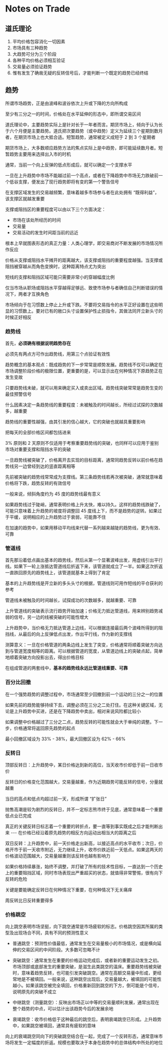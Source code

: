 # Notes on Trade

## 道氏理论

1. 平均价格包容消化一切因素
2. 市场具有三种趋势
3. 大趋势可分为三个阶段
4. 各种平均价格必须相互验证
5. 交易量必须验证趋势
6. 惟有发生了确凿无疑的反转信号后，才能判断一个既定的趋势已经终结

## 趋势

所谓市场趋势，正是由波峰和波谷依次上升或下降的方向所构成

至少有三分之一的时间，价格处在水平延伸的形态中，即所谓交易区间

道氏理论中，主要趋势实际上是针对长于一年者而言。期货市场上，倾向于认为长于六个月便是主要趋势。道氏把次要趋势（或中趋势）定义为延续三个星期到数月者，在期货市场上也大抵合适。短暂趋势，通常被定义成短于 2 到 3 个星期者

期货市场上，大多数顺应趋势方法的焦点实际上是中趋势，即可能延续数月者。短暂趋势主要用来选择出入市的时机

通常，当前一个向上反弹的低点形成后，就可以确定一个支撑水平

一旦在上升趋势中市场不能越过前一个高点，或者在下降趋势中市场无力跌破前一个低谷支撑，便发出了现行趋势即将有变的第一个警告信号

在支撑区域发生的交易越频繁，意味着越多市场参与者在此处拥有 “既得利益”，该支撑区就越发重要

支撑或阻挡区的重要程度可以由以下三个方面决定：

* 市场在该处所经历的时间
* 交易量
* 交易活动的发生时间距当前的远近

根本上早就图表形态的真正力量：人类心理学，即交易商对不断发展的市场情况所作反应

价格从支撑或阻挡水平摊开的距离越大，该支撑或阻挡的重要程度越强。当支撑或阻挡被穿越从而角色变换时，这种距离特点尤为突出

短线的支撑和阻挡区域可能只需要非常小的穿越幅度比例

仅当市场从职场或阻挡水平穿越得足够远、致使市场参与者确信自己判断错误的情况下，两者才互换角色

市场倾向于在习惯数上停止上升或下跌。不要将交易指令的水平正好设置在这些明显的习惯数上。要对已有的敞口头寸设置保护性止损指令，其做法同开立新头寸的时候正好相反

### 趋势线

首先，**必须确有根据说明趋势存在**

必须先有两点方可作出趋势线，用第三个点验证有效性

趋势概念的基本观点：既成趋势的下一步常常是顺势发展。趋势线不仅可以确定在市场调整阶段价格的极限位置，更重要的是，可以显示出在何种情况下原趋势正在发生变故

只要趋势线未破，就可以用来确定买入或卖出区域。趋势线突破常常是趋势生变的最佳预警信号

什么因素决定一条趋势线的重要程度：未被触及的时间越长，所经过试探的次数越多，越重要

趋势线的重要性越强，由其引发的信心越大，它的突破也就越具重要影响

把每天的全部价格区间都包括进来

3% 原则和 2 天原则不仅适用于考察重要趋势线的突破，也同样可以应用于鉴别市场对重要支撑和阻挡水平的突破

一旦趋势线被突破了，价格离开去实现的目标距离，通常同趋势反转以前价格在趋势线另一边曾经到达的竖直距离相等

先前被突破的趋势线常常成为支撑线。第三条趋势线若再次被突破，通常就意味着价格将下跌，趋势反转的有效信号

一般来说，倾斜角度约为 45 度的趋势线最有意义

如果趋势线过于陡峭，通常表明价格上升太快，难以持久。这样的趋势线跌破了，可能只意味着上升趋势的坡度将调整回 45 度线上下，而不是趋势的逆转。如果过于平缓，说明相应的上升趋势过于衰弱，可能靠不住

在加速的趋势中，如果用移动平均线来代替一系列越来越陡的趋势线，更为有效、可靠

### 管道线

首先那沿着低点画出基本的趋势线，然后从第一个显著波峰出发，用虚线引出平行线。如果下一轮上涨抵达管道线后折返下来，该管道就成立了一半。如果这次折返一直跌回原先的趋势线上，该管道就基本上得到了肯定

基本的上升趋势线是开立新的多头头寸的根据，管道线则可用作短线的平仓获利的参考


管道线未被触及的时间越长，试探成功的次数越多，就越重要、可靠

上升管道线的突破表示流行趋势开始加速；价格无力抵达管道线，用来辨别趋势减弱的信号，另一边的线被突破的可能性增大

上升趋势中，当价格无力抵达管道上边线，可以根据连接最后两个波峰所得到的阻挡线，从最后的向上反弹低点出发，作出平行线，作为新的支撑线

测算意义：一旦在价格管道的两条边线上发生了突变，价格通常将顺着突破方向达到与管道宽度相等的距离。可以根据管道的宽度，从管道边线上的突破点起，简单地顺着突破方向投影出去，得出价格目标

在组成管道的两套线中，**基本的趋势线永远比管道线重要、可靠**

### 百分比回撤

在一个强势趋势的调整过程中，市场通常至少回撤到前一个运动的三分之一的位置

如果先前的趋势能够持续下去，调整必须在三分之二处打住。在这种关键区域，无论是上升趋势中买进，还是在下降趋势中卖出，相对来说风险都比较小

如果调整中价格越过了三分之二点，趋势反转的可能性就会大于单纯的调整。下一步，价格通常将返回原先趋势的起点

最小回撤区域设为 33% - 38%，最大回撤区设为 62% - 66%

### 反转日

顶部反转日：上升趋势中，某日价格达到新的高位，当天收市价却低于前一日收市价

反转日的价格变化范围越大，交易量越重，作为近期趋势可能反转的信号，分量就越重

当日的高点和低点均超过前一天，形成所谓 “扩张日”

抛售高潮是较为剧烈的反转日，并不一定标志熊市终于见底，通常意味着一个重要低点业已完成

真正的关键反转日标志着一个重要的转折点，要一直等到事实既成之后才能判断出来 --- 在价格已经沿着原先趋势的相反方向运动出相当大的距离之后

双日反转：上升趋势中，前一天价格走出新高，以接近高点的水平收市；次日，价格开市于前一天收市附近，无力继续上升，收市价跌近前一天低点。如果这两天的价格波动范围越大，交易量越重则该反转也越有影响力

如果价格持续暴涨，始终不调整，并打破了所有的技术性目标，一直达到一个历史上的重要阻挡区域，同时市场表现出严重超买的状态，就值得非常警惕，很有向下反转的危险

关键是要能确定反转日在何种情况下重要，在何种情况下无关痛痒

周反转比日反转重要得多


### 价格跳空

向上跳空表明市场坚挺，向下跳空通常是市场疲软的标志。价格跳空因其所属的类型及出现场合不同，具有不同的预测性意义

* 普通跳空：预测性价值最低，通常发生在交易量极小的市场情况，或是横向延伸的交易区间的中间阶段。大多数可忽略不计

* 突破跳空：通常发生在重要的价格运动完成后，或者新的重要运动发生之初。市场顶部或底部发生的重要突破，是滋生此类跳空的温床。重要趋势线被突破时，意味着趋势反转，也可能引发突破跳空。通常在高额交易量中形成，更经常地是不被填回。一般来说，这种跳空出现后，交易量越大，被填回的可能性越小。如果该跳空被完全填回，价格重新回到跳空的下方，倒可能是个信号，说明原先的突破不成立

* 中继跳空（测量跳空）：反映出市场正以中等的交易量顺利发展，通常出现在整个趋势的中点，可以估计出该趋势今后的发展余地

* 衰竭跳空：收市价格低于这种最后的跳空后，表明衰竭跳空已形成。上升趋势中，如果跳空被填回，通常具有疲软的意味

向上的衰竭跳空同向下的突破跳空结合在一起，完成了一个反转形态，通常意味市场将发生一定幅度的折返。规模也要取决于本身在趋势中的总体结构中所处的地位
